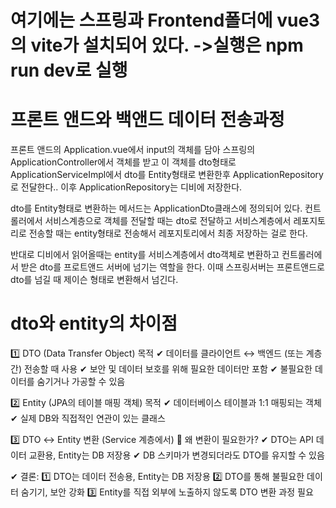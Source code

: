 # 여기에는 스프링과 Frontend폴더에 vue3의 vite가 설치되어 있다. ->실행은 npm run dev로 실행

# 프론트 앤드와 백앤드 데이터 전송과정
프론트 앤드의 Application.vue에서 input의 객체를 담아 스프링의 ApplicationController에서 객체를 받고
이 객체를 dto형태로 ApplicationServiceImpl에서 dto를 Entity형태로 변환한후 ApplicationRepository로 전달한다..
이후 ApplicationRepository는 디비에 저장한다.

dto를 Entity형태로 변환하는 메서드는 ApplicationDto클래스에 정의되어 있다.
컨트롤러에서 서비스계층으로 객체를 전달할 때는 dto로 전달하고 
서비스계층에서 레포지토리로 전송할 때는 entity형태로 전송해서 레포지토리에서 최종 저장하는 걸로 한다.

반대로 디비에서 읽어올때는
entity를 서비스계층에서 dto객체로 변환하고 컨트롤러에서 받은 dto를 프로트앤드 서버에 넘기는 역할을 한다.
이때 스프링서버는 프론트앤드로 dto를 넘길 때 제이슨 형태로 변환해서 넘긴다.

# dto와 entity의 차이점
1️⃣ DTO (Data Transfer Object)  목적
✔ 데이터를 클라이언트 ↔ 백엔드 (또는 계층 간) 전송할 때 사용
✔ 보안 및 데이터 보호를 위해 필요한 데이터만 포함
✔ 불필요한 데이터를 숨기거나 가공할 수 있음

2️⃣ Entity (JPA의 테이블 매핑 객체) 목적
✔ 데이터베이스 테이블과 1:1 매핑되는 객체
✔ 실제 DB와 직접적인 연관이 있는 클래스

3️⃣ DTO ↔ Entity 변환 (Service 계층에서) 📌 왜 변환이 필요한가?
✔ DTO는 API 데이터 교환용, Entity는 DB 저장용
✔ DB 스키마가 변경되더라도 DTO를 유지할 수 있음

✔ 결론:
1️⃣ DTO는 데이터 전송용, Entity는 DB 저장용
2️⃣ DTO를 통해 불필요한 데이터 숨기기, 보안 강화
3️⃣ Entity를 직접 외부에 노출하지 않도록 DTO 변환 과정 필요